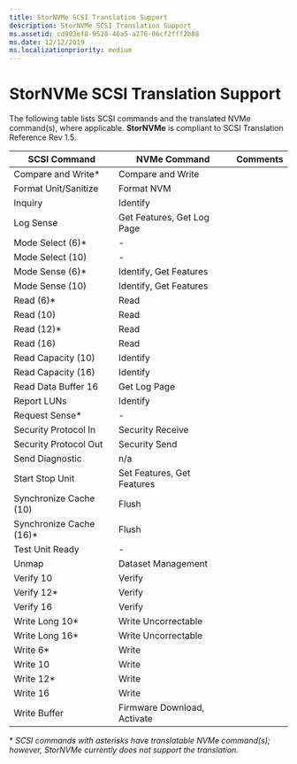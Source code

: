 ```yaml
---
title: StorNVMe SCSI Translation Support 
description: StorNVMe SCSI Translation Support 
ms.assetid: cd903ef8-9528-46a5-a276-06cf2fff2b88
ms.date: 12/12/2019
ms.localizationpriority: medium
---
```


# StorNVMe SCSI Translation Support

The following table lists SCSI commands and the translated NVMe command(s), where applicable. **StorNVMe** is compliant to SCSI Translation Reference Rev 1.5.

| SCSI Command | NVMe Command | Comments |
| ------------ | ------------ | -------- |
| Compare and Write*      | Compare and Write           |
| Format Unit/Sanitize    | Format NVM                  |
| Inquiry                 | Identify                    |
| Log Sense               | Get Features, Get Log Page  |
| Mode Select (6)*        | -                           |
| Mode Select (10)        | -                           |
| Mode Sense (6)*         | Identify, Get Features      |
| Mode Sense (10)         | Identify, Get Features      |
| Read (6)*               | Read                        |
| Read (10)               | Read                        |
| Read (12)*              | Read                        |
| Read (16)               | Read                        |
| Read Capacity (10)      | Identify                    |
| Read Capacity (16)      | Identify                    |
| Read Data Buffer 16     | Get Log Page                |
| Report LUNs             | Identify                    |
| Request Sense*          | -                           |
| Security Protocol In    | Security Receive            |
| Security Protocol Out   | Security Send               |
| Send Diagnostic         | n/a                         |
| Start Stop Unit         | Set Features, Get Features  |
| Synchronize Cache (10)  | Flush                       |
| Synchronize Cache (16)* | Flush                       |
| Test Unit Ready         | -                           |
| Unmap                   | Dataset Management          |
| Verify 10               | Verify                      |
| Verify 12*              | Verify                      |
| Verify 16               | Verify                      |
| Write Long 10*          | Write Uncorrectable         |
| Write Long 16*          | Write Uncorrectable         |
| Write 6*                | Write                       |
| Write 10                | Write                       |
| Write 12*               | Write                       |
| Write 16                | Write                       |
| Write Buffer            | Firmware Download, Activate |

\* *SCSI commands with asterisks have translatable NVMe command(s); however, *StorNVMe* currently does not support the translation.*
